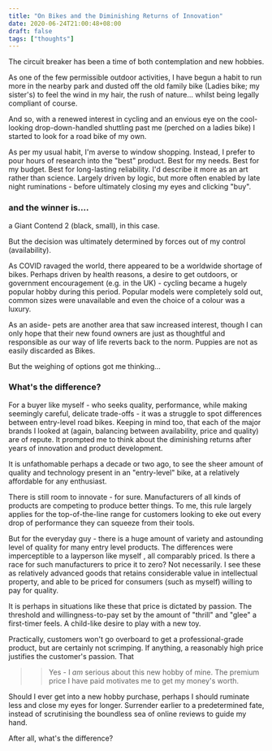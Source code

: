 ```yaml
---
title: "On Bikes and the Diminishing Returns of Innovation"
date: 2020-06-24T21:00:48+08:00
draft: false
tags: ["thoughts"]
---
```


The circuit breaker has been a time of both contemplation and new hobbies.

As one of the few permissible outdoor activities, I have begun a habit to run more in the nearby park and dusted off the old family bike (Ladies bike; my sister's) to feel the wind in my hair, the rush of nature... whilst being legally compliant of course.

And so, with a renewed interest in cycling and an envious eye on the cool-looking drop-down-handled shuttling past me (perched on a ladies bike) I started to look for a road bike of my own.

As per my usual habit, I'm averse to window shopping. Instead, I prefer to pour hours of research into the "best" product. Best for my needs. Best for my budget. Best for long-lasting reliability. I'd describe it more as an art rather than science. Largely driven by logic, but more often enabled by late night ruminations - before ultimately closing my eyes and clicking "buy".

### and the winner is.... 

a Giant Contend 2 (black, small), in this case. 

But the decision was ultimately determined by forces out of my control (availability).

As COVID ravaged the world, there appeared to be a worldwide shortage of bikes. Perhaps driven by health reasons, a desire to get outdoors, or government encouragement (e.g. in the UK) - cycling became a hugely popular hobby during this period. Popular models were completely sold out, common sizes were unavailable and even the choice of a colour was a luxury.

As an aside- pets are another area  that saw increased interest, though I can only hope that their new found owners are just as thoughtful and responsible as our way of life reverts back to the norm. Puppies are not as easily discarded as Bikes.

But the weighing of options got me thinking...

### What's the difference? 

For a buyer like myself - who seeks quality, performance, while making seemingly careful, delicate trade-offs - it was a struggle to spot differences between entry-level road bikes. Keeping in mind too, that each of the major brands I looked at (again, balancing between availability, price and quality) are of repute. It prompted me to think about the diminishing returns after years of innovation and product development.

 It is unfathomable perhaps a decade or two ago, to see the sheer amount of quality and technology present in an "entry-level" bike, at a relatively affordable for any enthusiast. 

There is still room to innovate - for sure. Manufacturers of all kinds of products  are competing to produce better things. To me, this rule largely applies for the top-of-the-line range for customers looking to eke out every drop of performance they can squeeze from their tools.

But for the everyday guy - there is a huge amount of variety and astounding level of quality for many entry level products. The differences were  imperceptible to a layperson like myself , all comparably priced. Is there a race for such manufacturers to price it to zero? Not necessarily. I see these as relatively advanced goods that retains considerable value in intellectual property, and able to be priced for consumers (such as myself) willing to pay for quality. 

It is perhaps in situations like these that price is dictated by passion. The threshold and willingness-to-pay set by the amount of "thrill"  and "glee" a first-timer feels. A child-like desire to play with a new toy.

Practically, customers won't go overboard to get a professional-grade product, but are certainly not scrimping. If anything, a reasonably high price justifies the customer's passion. That 

> > Yes - I *am* serious about this new hobby of mine.  The premium price I have paid motivates me to get my money's worth.

Should I ever get into a new hobby purchase, perhaps I should ruminate less and close my eyes for longer. Surrender earlier to a predetermined fate, instead of scrutinising the boundless sea of online reviews to guide my hand. 

After all, what's the difference?





